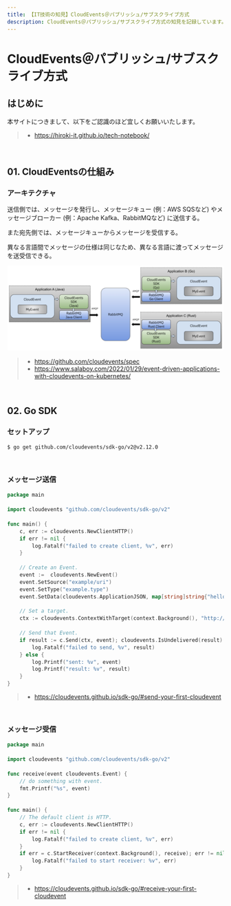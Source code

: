 ```yaml
---
title: 【IT技術の知見】CloudEvents＠パブリッシュ/サブスクライブ方式
description: CloudEvents＠パブリッシュ/サブスクライブ方式の知見を記録しています。
---
```


# CloudEvents＠パブリッシュ/サブスクライブ方式

## はじめに

本サイトにつきまして、以下をご認識のほど宜しくお願いいたします。

> - https://hiroki-it.github.io/tech-notebook/

<br>

## 01. CloudEventsの仕組み

### アーキテクチャ

送信側では、メッセージを発行し、メッセージキュー (例：AWS SQSなど) やメッセージブローカー (例：Apache Kafka、RabbitMQなど) に送信する。

また宛先側では、メッセージキューからメッセージを受信する。

異なる言語間でメッセージの仕様は同じなため、異なる言語に渡ってメッセージを送受信できる。

![cloudevents_architecture](https://raw.githubusercontent.com/hiroki-it/tech-notebook-images/master/images/cloudevents_architecture.png)

> - https://github.com/cloudevents/spec
> - https://www.salaboy.com/2022/01/29/event-driven-applications-with-cloudevents-on-kubernetes/

<br>

## 02. Go SDK

### セットアップ

```bash
$ go get github.com/cloudevents/sdk-go/v2@v2.12.0
```

<br>

### メッセージ送信

```go
package main

import cloudevents "github.com/cloudevents/sdk-go/v2"

func main() {
	c, err := cloudevents.NewClientHTTP()
	if err != nil {
		log.Fatalf("failed to create client, %v", err)
	}

	// Create an Event.
	event :=  cloudevents.NewEvent()
	event.SetSource("example/uri")
	event.SetType("example.type")
	event.SetData(cloudevents.ApplicationJSON, map[string]string{"hello": "world"})

	// Set a target.
	ctx := cloudevents.ContextWithTarget(context.Background(), "http://localhost:8080/")

	// Send that Event.
	if result := c.Send(ctx, event); cloudevents.IsUndelivered(result) {
		log.Fatalf("failed to send, %v", result)
	} else {
		log.Printf("sent: %v", event)
		log.Printf("result: %v", result)
	}
}
```

> - https://cloudevents.github.io/sdk-go/#send-your-first-cloudevent

<br>

### メッセージ受信

```go
package main

import cloudevents "github.com/cloudevents/sdk-go/v2"

func receive(event cloudevents.Event) {
	// do something with event.
    fmt.Printf("%s", event)
}

func main() {
	// The default client is HTTP.
	c, err := cloudevents.NewClientHTTP()
	if err != nil {
		log.Fatalf("failed to create client, %v", err)
	}
	if err = c.StartReceiver(context.Background(), receive); err != nil {
		log.Fatalf("failed to start receiver: %v", err)
	}
}
```

> - https://cloudevents.github.io/sdk-go/#receive-your-first-cloudevent

<br>
